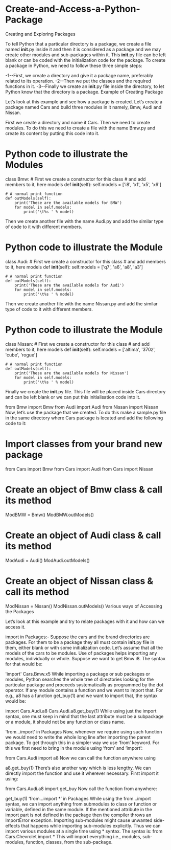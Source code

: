 # Create-and-Access-a-Python-Package

Creating and Exploring Packages

To tell Python that a particular directory is a package, we create a file named __init__.py inside it and then it is considered as a package and we may create other      modules and sub-packages within it. This __init__.py file can be left blank or can be coded with the initialization code for the package.
   To create a package in Python, we need to follow these three simple steps:

-1--First, we create a directory and give it a package name, preferably related to its operation.
-2--Then we put the classes and the required functions in it.
-3--Finally we create an __init__.py file inside the directory, to let Python know that the directory is a package.
    Example of Creating Package


Let’s look at this example and see how a package is created. Let’s create a package named Cars and build three modules in it namely, Bmw, Audi and Nissan.

First we create a directory and name it Cars.
Then we need to create modules. To do this we need to create a file with the name Bmw.py and create its content by putting this code into it.

# Python code to illustrate the Modules
class Bmw:
    # First we create a constructor for this class
    # and add members to it, here models
    def __init__(self):
        self.models = ['i8', 'x1', 'x5', 'x6']
   
    # A normal print function
    def outModels(self):
        print('These are the available models for BMW')
        for model in self.models:
            print('\t%s ' % model)
Then we create another file with the name Audi.py and add the similar type of code to it with different members.


# Python code to illustrate the Module
class Audi:
    # First we create a constructor for this class
    # and add members to it, here models
    def __init__(self):
        self.models = ['q7', 'a6', 'a8', 'a3']
  
    # A normal print function
    def outModels(self):
        print('These are the available models for Audi')
        for model in self.models:
            print('\t%s ' % model)
Then we create another file with the name Nissan.py and add the similar type of code to it with different members.


# Python code to illustrate the Module
class Nissan:
    # First we create a constructor for this class
    # and add members to it, here models
    def __init__(self):
        self.models = ['altima', '370z', 'cube', 'rogue']
  
    # A normal print function
    def outModels(self):
        print('These are the available models for Nissan')
        for model in self.models:
            print('\t%s ' % model)
Finally we create the __init__.py file. This file will be placed inside Cars directory and can be left blank or we can put this initialisation code into it.

from Bmw import Bmw
from Audi import Audi
from Nissan import Nissan
Now, let’s use the package that we created. To do this make a sample.py file in the same directory where Cars package is located and add the following code to it:


# Import classes from your brand new package
from Cars import Bmw
from Cars import Audi
from Cars import Nissan
   
# Create an object of Bmw class & call its method
ModBMW = Bmw()
ModBMW.outModels()
   
# Create an object of Audi class & call its method
ModAudi = Audi()
ModAudi.outModels()
  
# Create an object of Nissan class & call its method
ModNissan = Nissan()
ModNissan.outModels()
Various ways of Accessing the Packages

Let’s look at this example and try to relate packages with it and how can we access it.


import in Packages:-
Suppose the cars and the brand directories are packages. For them to be a package they all must contain __init__.py file in them, either blank or with some initialization code. Let’s assume that all the models of the cars to be modules. Use of packages helps importing any modules, individually or whole.
Suppose we want to get Bmw i8. The syntax for that would be:

'import' Cars.Bmw.x5 
While importing a package or sub packages or modules, Python searches the whole tree of directories looking for the particular package and proceeds systematically as programmed by the dot operator.
If any module contains a function and we want to import that. For e.g., a8 has a function get_buy(1) and we want to import that, the syntax would be:

import Cars.Audi.a8
Cars.Audi.a8.get_buy(1)
While using just the import syntax, one must keep in mind that the last attribute must be a subpackage or a module, it should not be any function or class name.

‘from…import’ in Packages
Now, whenever we require using such function we would need to write the whole long line after importing the parent package. To get through this in a simpler way we use ‘from’ keyword. For this we first need to bring in the module using ‘from’ and ‘import’:

from Cars.Audi import a8
Now we can call the function anywhere using

a8.get_buy(1)
There’s also another way which is less lengthy. We can directly import the function and use it wherever necessary. First import it using:

from Cars.Audi.a8 import get_buy
Now call the function from anywhere:

get_buy(1)
‘from…import *’ in Packages
While using the from…import syntax, we can import anything from submodules to class or function or variable, defined in the same module. If the mentioned attribute in the import part is not defined in the package then the compiler throws an ImportError exception.
Importing sub-modules might cause unwanted side-effects that happens while importing sub-modules explicitly. Thus we can import various modules at a single time using * syntax. The syntax is:
from Cars.Chevrolet import *
This will import everything i.e., modules, sub-modules, function, classes, from the sub-package.
